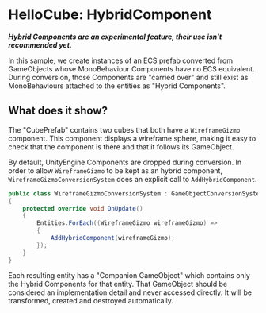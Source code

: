# HelloCube: HybridComponent

***Hybrid Components are an experimental feature, their use isn't recommended yet.***

In this sample, we create instances of an ECS prefab converted from GameObjects whose MonoBehaviour Components have no ECS equivalent. During conversion, those Components are "carried over" and still exist as MonoBehaviours attached to the entities as "Hybrid Components".

## What does it show?

The "CubePrefab" contains two cubes that both have a `WireframeGizmo` component. This component displays a wireframe sphere, making it easy to check that the component is there and that it follows its GameObject.

By default, UnityEngine Components are dropped during conversion. In order to allow `WireframeGizmo` to be kept as an hybrid component, `WireframeGizmoConversionSystem` does an explicit call to `AddHybridComponent`.

```C#
public class WireframeGizmoConversionSystem : GameObjectConversionSystem
{
    protected override void OnUpdate()
    {
        Entities.ForEach((WireframeGizmo wireframeGizmo) =>
        {
            AddHybridComponent(wireframeGizmo);
        });
    }
}
```

Each resulting entity has a "Companion GameObject" which contains only the Hybrid Components for that entity. That GameObject should be considered an implementation detail and never accessed directly. It will be transformed, created and destroyed automatically.
